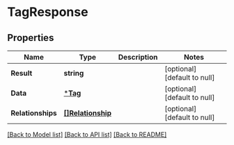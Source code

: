 # TagResponse

## Properties
Name | Type | Description | Notes
------------ | ------------- | ------------- | -------------
**Result** | **string** |  | [optional] [default to null]
**Data** | [***Tag**](Tag.md) |  | [optional] [default to null]
**Relationships** | [**[]Relationship**](Relationship.md) |  | [optional] [default to null]

[[Back to Model list]](../README.md#documentation-for-models) [[Back to API list]](../README.md#documentation-for-api-endpoints) [[Back to README]](../README.md)


